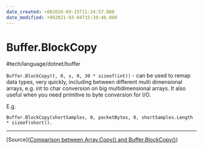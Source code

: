 ```yaml
---
date_created: +002020-09-15T11:24:57.000
date_modified: +002021-03-04T15:38:46.000
---
```


# Buffer.BlockCopy

 #tech/language/dotnet/buffer

`Buffer.BlockCopy(t, 0, x, 0, 30 * sizeof(int))` - can be used to remap data types, very quickly, including between different multi dimensional arrays, e.g. int to char conversion on big multidimensional arrays. It also useful when you need primitive to byte conversion for I/O.

E.g.

`Buffer.BlockCopy(shortSamples, 0, packetBytes, 0, shortSamples.Length * sizeof(short)). `

---

[Source]([Comparison between Array.Copy() and Buffer.BlockCopy()](https://stackoverflow.com/questions/1389821/array-copy-vs-buffer-blockcopy))
